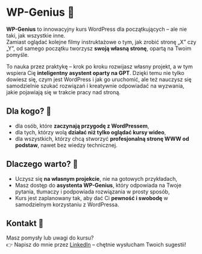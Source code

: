 # WP-Genius 🚀  

**WP-Genius** to innowacyjny kurs WordPress dla początkujących – ale nie taki, jak wszystkie inne.  
Zamiast oglądać kolejne filmy instruktażowe o tym, jak zrobić stronę „X” czy „Y”, od samego początku tworzysz **swoją własną stronę**, opartą na Twoim pomyśle.  

To nauka przez praktykę – krok po kroku rozwijasz własny projekt, a w tym wspiera Cię **inteligentny asystent oparty na GPT**. Dzięki temu nie tylko dowiesz się, czym jest WordPress i jak go uruchomić, ale też nauczysz się samodzielnie szukać rozwiązań i kreatywnie odpowiadać na wyzwania, jakie pojawiają się w trakcie pracy nad stroną.  

## Dla kogo? 🎯  

- dla osób, które **zaczynają przygodę z WordPressem**,  
- dla tych, którzy wolą **działać niż tylko oglądać kursy wideo**,  
- dla wszystkich, którzy chcą stworzyć **profesjonalną stronę WWW od podstaw**, nawet bez wiedzy technicznej.  

## Dlaczego warto? 🌟  

- Uczysz się **na własnym projekcie**, nie na gotowych przykładach,  
- Masz dostęp do **asystenta WP-Genius**, który odpowiada na Twoje pytania, tłumaczy i podpowiada rozwiązania w prosty sposób,  
- Kurs jest zaplanowany tak, aby dać Ci **pewność i swobodę** w samodzielnym korzystaniu z WordPressa.  

## Kontakt 💬  

Masz pomysły lub uwagi do kursu?  
👉 Napisz do mnie przez [LinkedIn](https://www.linkedin.com/in/radziejewskil/) – chętnie wysłucham Twoich sugestii!  
